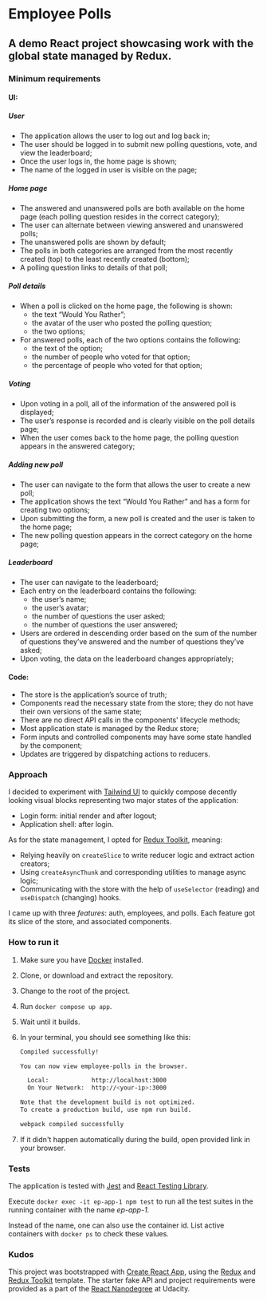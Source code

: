 # Employee Polls

## A demo React project showcasing work with the global state managed by Redux.

### Minimum requirements

#### UI:

##### User
- The application allows the user to log out and log back in;
- The user should be logged in to submit new polling questions, vote, and view the leaderboard;
- Once the user logs in, the home page is shown;
- The name of the logged in user is visible on the page;
##### Home page
- The answered and unanswered polls are both available on the home page
  (each polling question resides in the correct category);
- The user can alternate between viewing answered and unanswered polls;
- The unanswered polls are shown by default;
- The polls in both categories are arranged from the most recently created (top)
  to the least recently created (bottom);
- A polling question links to details of that poll;
##### Poll details
- When a poll is clicked on the home page, the following is shown:
  - the text “Would You Rather”;
  - the avatar of the user who posted the polling question;
  - the two options;
- For answered polls, each of the two options contains the following:
  - the text of the option;
  - the number of people who voted for that option;
  - the percentage of people who voted for that option;
##### Voting
- Upon voting in a poll, all of the information of the answered poll is displayed;
- The user’s response is recorded and is clearly visible on the poll details page;
- When the user comes back to the home page, the polling question appears in the answered category;
##### Adding new poll
- The user can navigate to the form that allows the user to create a new poll;
- The application shows the text “Would You Rather” and has a form for creating two options;
- Upon submitting the form, a new poll is created and the user is taken to the home page;
- The new polling question appears in the correct category on the home page;
##### Leaderboard
- The user can navigate to the leaderboard;
- Each entry on the leaderboard contains the following:
  - the user’s name;
  - the user’s avatar;
  - the number of questions the user asked;
  - the number of questions the user answered;
- Users are ordered in descending order based on the sum of the number of questions
  they’ve answered and the number of questions they’ve asked;
- Upon voting, the data on the leaderboard changes appropriately;

#### Code:

- The store is the application’s source of truth;
- Components read the necessary state from the store; they do not have their own versions of the same state;
- There are no direct API calls in the components' lifecycle methods;
- Most application state is managed by the Redux store;
- Form inputs and controlled components may have some state handled by the component;
- Updates are triggered by dispatching actions to reducers.

### Approach

I decided to experiment with [Tailwind UI](https://tailwindui.com/)
to quickly compose decently looking visual blocks representing two major states of the application:

- Login form: initial render and after logout;
- Application shell: after login.

As for the state management, I opted for [Redux Toolkit](https://redux-toolkit.js.org/), meaning:

- Relying heavily on `createSlice` to write reducer logic and extract action creators;
- Using `createAsyncThunk` and corresponding utilities to manage async logic;
- Communicating with the store with the help of `useSelector` (reading) and `useDispatch` (changing) hooks.

I came up with three *features*: auth, employees, and polls.
Each feature got its slice of the store, and associated components.

### How to run it

1. Make sure you have [Docker](https://docs.docker.com/get-docker/) installed.
2. Clone, or download and extract the repository.
3. Change to the root of the project.
4. Run `docker compose up app`.
5. Wait until it builds.
6. In your terminal, you should see something like this:

   ```bash
   Compiled successfully!

   You can now view employee-polls in the browser.

     Local:            http://localhost:3000
     On Your Network:  http://<your-ip>:3000

   Note that the development build is not optimized.
   To create a production build, use npm run build.

   webpack compiled successfully
   ```
7. If it didn't happen automatically during the build, open provided link in your browser.

### Tests

The application is tested with [Jest](https://jestjs.io/) and [React Testing Library](https://testing-library.com/docs/react-testing-library/intro).

Execute `docker exec -it ep-app-1 npm test` to run all the test suites in the running container with the name *ep-app-1*.

Instead of the name, one can also use the container id. List active containers with `docker ps` to check these values.

### Kudos

This project was bootstrapped with [Create React App](https://github.com/facebook/create-react-app), using the [Redux](https://redux.js.org/) and [Redux Toolkit](https://redux-toolkit.js.org/) template. The starter fake API and project requirements were provided as a part of the [React Nanodegree](https://www.udacity.com/course/react-nanodegree--nd019) at Udacity.